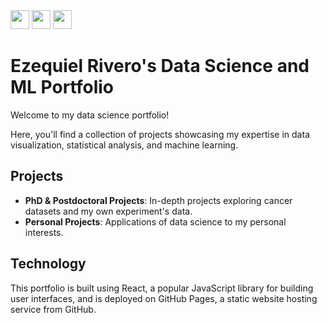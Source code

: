 <img src="https://img.shields.io/badge/React-white?logo=react&logoColor=61DAFB" style="height: 30px; width: auto;">
<img src="https://img.shields.io/badge/JavaScript-white?logo=javascript&logoColor=F7DF1E" style="height: 30px; width: auto;">
<img src="https://img.shields.io/badge/CSS-white?logo=css3&logoColor=1572B6" style="height: 30px; width: auto;">

# Ezequiel Rivero's Data Science and ML Portfolio

Welcome to my data science portfolio!

Here, you'll find a collection of projects showcasing my expertise in data visualization, statistical analysis, and machine learning.

## Projects

- **PhD & Postdoctoral Projects**: In-depth projects exploring cancer datasets and my own experiment's data.
- **Personal Projects**: Applications of data science to my personal interests.

## Technology

This portfolio is built using React, a popular JavaScript library for building user interfaces, and is deployed on GitHub Pages, a static website hosting service from GitHub.
